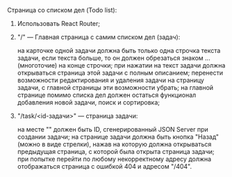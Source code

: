 Cтраница со списком дел (Todo list):
1) Использовать React Router;
2) "/" — Главная страница с самим списком дел (задач):

    на карточке одной задачи должна быть только одна строчка текста задачи, если текста больше, то он должен обрезаться знаком ... (многоточие) на конце строчки;
    при нажатии на текст задачи должна открываться страница этой задачи с полным описанием;
    перенести возможности редактирования и удаления задачи на страницу задачи, с главной страницы эти возможности убрать;
    на главной странице помимо списка дел должен остаться функционал добавления новой задачи, поиск и сортировка;
3) "/task/<id-задачи>" — страница задачи:

    на месте "" должен быть ID, сгенерированный JSON Server при создании задачи;
    на странице задачи должна быть кнопка "Назад" (можно в виде стрелки), нажав на которую должна открываться предыдущая страница, с которой была открыта страница задачи;
    при попытке перейти по любому некорректному адресу должна отображаться страница с ошибкой 404 и адресом "/404".



